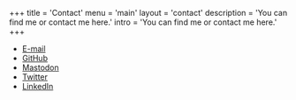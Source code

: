 +++
title = 'Contact'
menu = 'main'
layout = 'contact'
description = 'You can find me or contact me here.'
intro = 'You can find me or contact me here.'
+++

- [E-mail](mailto:contact-web@torb.xyz)
- [GitHub](https://github.com/torb-xyz)
- <a rel="me" href="https://octodon.social/@torb_no">Mastodon</a>
- [Twitter](https://www.twitter.com/torb_xyz)
- [LinkedIn](https://www.linkedin.com/in/torb-xyz/)
